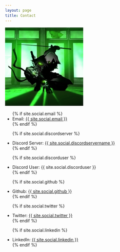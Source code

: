 ```yaml
---
layout: page
title: Contact
---
```


![](/assets/ninja2.jpg)

<ul>
  {% if site.social.email %}
    <li>
      Email: <a href="mailto:{{ site.social.email }}"><span>{{ site.social.email }}</span></a>
    </li>
  {% endif %}

  {% if site.social.discordserver %}
    <li>
      Discord Server: <a href="https://discord.gg/{{ site.social.discordserver }}"><span>{{ site.social.discordservername }}</span></a>
    </li>
  {% endif %}

  {% if site.social.discorduser %}
    <li>
      Discord User: {{ site.social.discorduser }}
    </li>
  {% endif %}

  <!--{% if site.social.wickrme %}
    <li>
      Wickr Me: {{ site.social.wickrme }}
    </li>
  {% endif %}-->

  {% if site.social.github %}
    <li>
      Github: <a href="https://github.com/{{ site.social.github }}"><span>{{ site.social.github }}</span></a>
    </li>
  {% endif %}

  {% if site.social.twitter %}
    <li>
      Twitter: <a href="https://twitter.com/{{ site.social.twitter }}"><span>{{ site.social.twitter }}</span></a>
    </li>
  {% endif %}

  {% if site.social.linkedin %}
    <li>
      LinkedIn: <a href="https://linkedin.com/in/{{ site.social.linkedin }}"><span>{{ site.social.linkedin }}</span></a>
    </li>
  {% endif %}
</ul>

